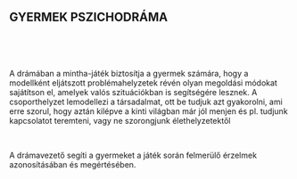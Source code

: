 ## GYERMEK PSZICHODRÁMA
&nbsp;

&nbsp;

A drámában a mintha-játék biztosítja a gyermek számára, hogy a modellként eljátszott problémahelyzetek révén olyan megoldási módokat sajátítson el, amelyek valós szituációkban is segítségére lesznek. A csoporthelyzet lemodellezi a társadalmat, ott be tudjuk azt gyakorolni, ami erre szorul, hogy aztán kilépve a kinti világban már jól menjen és pl. tudjunk kapcsolatot teremteni, vagy ne szorongjunk élethelyzetektől
&nbsp;

&nbsp;

A drámavezető segíti a gyermeket a játék során felmerülő érzelmek azonosításában és megértésében.
&nbsp;

&nbsp;

